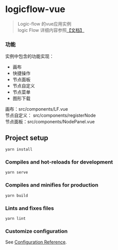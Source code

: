 # logicflow-vue

> Logic-flow 的vue应用实例  
> logic Flow 详细内容参照[【文档】](http://logic-flow.org/)
### 功能
实例中包含的功能实现：
- 画布
- 快捷操作
- 节点面板
- 节点自定义
- 节点菜单
- 图形下载

画布：src/components/LF.vue  
节点自定义： src/components/registerNode  
节点面板：src/components/NodePanel.vue  
## Project setup
```
yarn install
```

### Compiles and hot-reloads for development
```
yarn serve
```

### Compiles and minifies for production
```
yarn build
```

### Lints and fixes files
```
yarn lint
```

### Customize configuration
See [Configuration Reference](https://cli.vuejs.org/config/).
